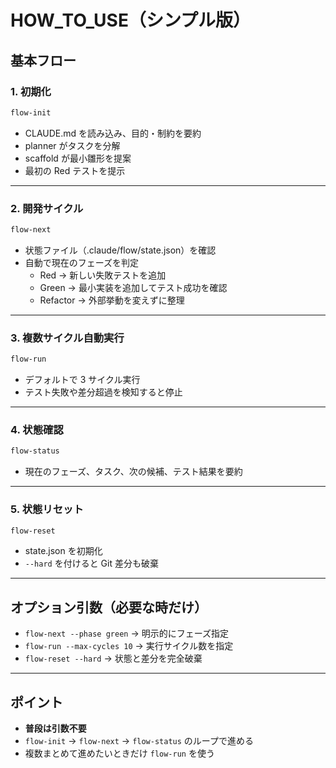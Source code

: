# HOW_TO_USE（シンプル版）

## 基本フロー

### 1. 初期化

```bash
flow-init
```

- CLAUDE.md を読み込み、目的・制約を要約  
- planner がタスクを分解  
- scaffold が最小雛形を提案  
- 最初の Red テストを提示  

---

### 2. 開発サイクル

```bash
flow-next
```

- 状態ファイル（.claude/flow/state.json）を確認  
- 自動で現在のフェーズを判定  
  - Red → 新しい失敗テストを追加  
  - Green → 最小実装を追加してテスト成功を確認  
  - Refactor → 外部挙動を変えずに整理  

---

### 3. 複数サイクル自動実行

```bash
flow-run
```

- デフォルトで 3 サイクル実行  
- テスト失敗や差分超過を検知すると停止  

---

### 4. 状態確認

```bash
flow-status
```

- 現在のフェーズ、タスク、次の候補、テスト結果を要約  

---

### 5. 状態リセット

```bash
flow-reset
```

- state.json を初期化  
- `--hard` を付けると Git 差分も破棄  

---

## オプション引数（必要な時だけ）

- `flow-next --phase green` → 明示的にフェーズ指定  
- `flow-run --max-cycles 10` → 実行サイクル数を指定  
- `flow-reset --hard` → 状態と差分を完全破棄  

---

## ポイント

- **普段は引数不要**  
- `flow-init` → `flow-next` → `flow-status` のループで進める  
- 複数まとめて進めたいときだけ `flow-run` を使う  
